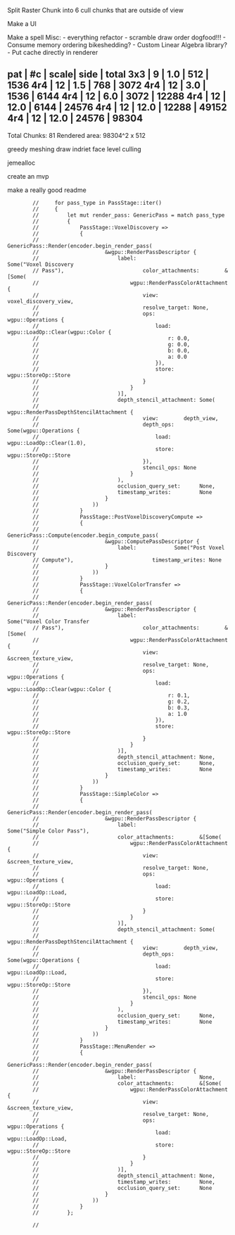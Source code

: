 Split Raster Chunk into 6
cull chunks that are outside of view

Make a UI

Make a spell
Misc:
    - everything refactor
    - scramble draw order dogfood!!!
    - Consume memory ordering bikeshedding?
    - Custom Linear Algebra library?
    - Put cache directly in renderer

pat | #c | scale| side  | total
3x3 | 9  | 1.0  | 512   | 1536
4r4 | 12 | 1.5  | 768   | 3072 
4r4 | 12 | 3.0  | 1536  | 6144 
4r4 | 12 | 6.0  | 3072  | 12288
4r4 | 12 | 12.0 | 6144  | 24576
4r4 | 12 | 12.0 | 12288 | 49152
4r4 | 12 | 12.0 | 24576 | 98304
-------------------------------
Total Chunks: 81
Rendered area: 98304^2 x 512 

greedy meshing
draw indriet
face level culling

jemealloc

create an mvp

make a really good readme



            //     for pass_type in PassStage::iter()
            //     {
            //         let mut render_pass: GenericPass = match pass_type
            //         {
            //             PassStage::VoxelDiscovery =>
            //             {
            //                 GenericPass::Render(encoder.begin_render_pass(
            //                     &wgpu::RenderPassDescriptor {
            //                         label:                    Some("Voxel Discovery
            // Pass"),                         color_attachments:        &[Some(
            //                             wgpu::RenderPassColorAttachment {
            //                                 view:           voxel_discovery_view,
            //                                 resolve_target: None,
            //                                 ops:            wgpu::Operations {
            //                                     load:  wgpu::LoadOp::Clear(wgpu::Color {
            //                                         r: 0.0,
            //                                         g: 0.0,
            //                                         b: 0.0,
            //                                         a: 0.0
            //                                     }),
            //                                     store: wgpu::StoreOp::Store
            //                                 }
            //                             }
            //                         )],
            //                         depth_stencil_attachment: Some(
            //                             wgpu::RenderPassDepthStencilAttachment {
            //                                 view:        depth_view,
            //                                 depth_ops:   Some(wgpu::Operations {
            //                                     load:  wgpu::LoadOp::Clear(1.0),
            //                                     store: wgpu::StoreOp::Store
            //                                 }),
            //                                 stencil_ops: None
            //                             }
            //                         ),
            //                         occlusion_query_set:      None,
            //                         timestamp_writes:         None
            //                     }
            //                 ))
            //             }
            //             PassStage::PostVoxelDiscoveryCompute =>
            //             {
            //                 GenericPass::Compute(encoder.begin_compute_pass(
            //                     &wgpu::ComputePassDescriptor {
            //                         label:            Some("Post Voxel Discovery
            // Compute"),                         timestamp_writes: None
            //                     }
            //                 ))
            //             }
            //             PassStage::VoxelColorTransfer =>
            //             {
            //                 GenericPass::Render(encoder.begin_render_pass(
            //                     &wgpu::RenderPassDescriptor {
            //                         label:                    Some("Voxel Color Transfer
            // Pass"),                         color_attachments:        &[Some(
            //                             wgpu::RenderPassColorAttachment {
            //                                 view:           &screen_texture_view,
            //                                 resolve_target: None,
            //                                 ops:            wgpu::Operations {
            //                                     load:  wgpu::LoadOp::Clear(wgpu::Color {
            //                                         r: 0.1,
            //                                         g: 0.2,
            //                                         b: 0.3,
            //                                         a: 1.0
            //                                     }),
            //                                     store: wgpu::StoreOp::Store
            //                                 }
            //                             }
            //                         )],
            //                         depth_stencil_attachment: None,
            //                         occlusion_query_set:      None,
            //                         timestamp_writes:         None
            //                     }
            //                 ))
            //             }
            //             PassStage::SimpleColor =>
            //             {
            //                 GenericPass::Render(encoder.begin_render_pass(
            //                     &wgpu::RenderPassDescriptor {
            //                         label:                    Some("Simple Color Pass"),
            //                         color_attachments:        &[Some(
            //                             wgpu::RenderPassColorAttachment {
            //                                 view:           &screen_texture_view,
            //                                 resolve_target: None,
            //                                 ops:            wgpu::Operations {
            //                                     load:  wgpu::LoadOp::Load,
            //                                     store: wgpu::StoreOp::Store
            //                                 }
            //                             }
            //                         )],
            //                         depth_stencil_attachment: Some(
            //                             wgpu::RenderPassDepthStencilAttachment {
            //                                 view:        depth_view,
            //                                 depth_ops:   Some(wgpu::Operations {
            //                                     load:  wgpu::LoadOp::Load,
            //                                     store: wgpu::StoreOp::Store
            //                                 }),
            //                                 stencil_ops: None
            //                             }
            //                         ),
            //                         occlusion_query_set:      None,
            //                         timestamp_writes:         None
            //                     }
            //                 ))
            //             }
            //             PassStage::MenuRender =>
            //             {
            //                 GenericPass::Render(encoder.begin_render_pass(
            //                     &wgpu::RenderPassDescriptor {
            //                         label:                    None,
            //                         color_attachments:        &[Some(
            //                             wgpu::RenderPassColorAttachment {
            //                                 view:           &screen_texture_view,
            //                                 resolve_target: None,
            //                                 ops:            wgpu::Operations {
            //                                     load:  wgpu::LoadOp::Load,
            //                                     store: wgpu::StoreOp::Store
            //                                 }
            //                             }
            //                         )],
            //                         depth_stencil_attachment: None,
            //                         timestamp_writes:         None,
            //                         occlusion_query_set:      None
            //                     }
            //                 ))
            //             }
            //         };

            //